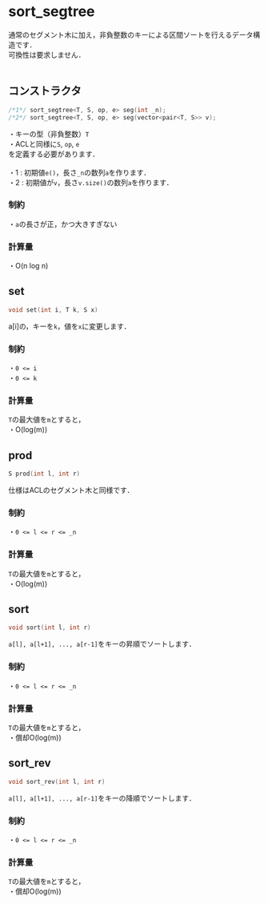 # sort_segtree
通常のセグメント木に加え，非負整数のキーによる区間ソートを行えるデータ構造です．  
可換性は要求しません．  
<br>
## コンストラクタ
```cpp
/*1*/ sort_segtree<T, S, op, e> seg(int _n);
/*2*/ sort_segtree<T, S, op, e> seg(vector<pair<T, S>> v);
```
・キーの型（非負整数）`T`  
・ACLと同様に`S`, `op`, `e`  
を定義する必要があります．  
<br>
・1 : 初期値`e()`，長さ`_n`の数列`a`を作ります．  
・2 : 初期値が`v`，長さ`v.size()`の数列`a`を作ります．  
### 制約
・`a`の長さが正，かつ大きすぎない  
### 計算量
・O(n log n)
<br>
## set
```cpp
void set(int i, T k, S x)
```
a[i]の，キーを`k`，値を`x`に変更します．
### 制約
・`0 <= i`  
・`0 <= k`  
### 計算量
`T`の最大値を`m`とすると，  
・O(log(m))
<br>
## prod
```cpp
S prod(int l, int r)
```
仕様はACLのセグメント木と同様です．
### 制約
・`0 <= l <= r <= _n`
### 計算量
`T`の最大値を`m`とすると，  
・O(log(m))
<br>
## sort
```cpp
void sort(int l, int r)
```
`a[l], a[l+1], ..., a[r-1]`をキーの昇順でソートします．
### 制約
・`0 <= l <= r <= _n`
### 計算量
`T`の最大値を`m`とすると，  
・償却O(log(m))
<br>
## sort_rev
```cpp
void sort_rev(int l, int r)
```
`a[l], a[l+1], ..., a[r-1]`をキーの降順でソートします．
### 制約
・`0 <= l <= r <= _n`
### 計算量
`T`の最大値を`m`とすると，  
・償却O(log(m))  
